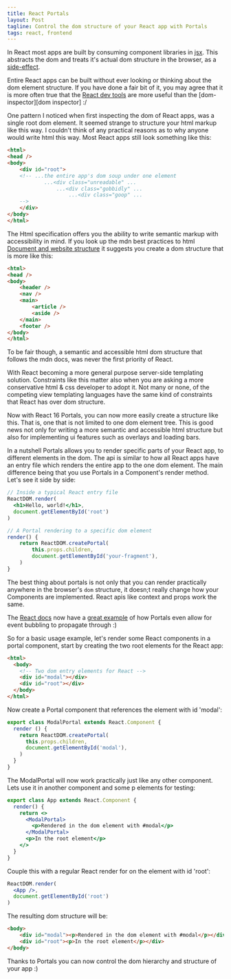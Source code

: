```yaml
---
title: React Portals
layout: Post
tagline: Control the dom structure of your React app with Portals
tags: react, frontend
---
```


In React most apps are built by consuming component libraries in [jsx][jsx].
This abstracts the dom and treats it's actual dom structure in the browser,
as a [side-effect][side-effect].

Entire React apps can be built without ever looking or thinking about the
dom element structure. If you have done a fair bit of it, you may agree
that it is more often true that the [React dev tools][react devtools] are
more useful than the [dom-inspector][dom inspector] :/

One pattern I noticed when first inspecting the dom of React apps,
was a single root dom element. It seemed strange to structure your html markup
like this way. I couldn't think of any practical reasons as to why anyone
would write html this way. Most React apps still look something like this:

```html
<html>
<head />
<body>
    <div id="root">
    <!-- ...the entire app's dom soup under one element
            ...<div class="unreadable" ...
                ...<div class="gobbidly" ...
                    ...<div class="goop" ...
    -->
    </div>
</body>
</html>
```

The Html specification offers you the ability to write semantic markup with
accessibility in mind. If you look up the mdn best practices to html
[Document and website structure][mdn-intro-to-html] it suggests you create a
dom structure that is more like this:

```html
<html>
<head />
<body>
    <header />
    <nav />
    <main>
        <article />
        <aside />
    </main>
    <footer />
</body>
</html>
```

To be fair though, a semantic and accessible html dom structure that follows
the mdn docs, was never the first priority of React.

With React becoming a more general purpose server-side templating solution.
Constraints like this matter also when you are asking a more conservative
html & css developer to adopt it. Not many or none, of the competing view
templating languages have the same kind of constraints that React has over
dom structure.

Now with React 16 Portals, you can now more easily create a structure like this.
 That is, one that is not limited to one dom element tree. This is good news
 not only for writing a more semantic and accessible html structure but also
 for implementing ui features such as overlays and loading bars.

In a nutshell Portals allows you to render specific parts of your React app,
to different elements in the dom. The api is similar to how all React apps
have an entry file which renders the entire app to the one dom element.
The main difference being that you use Portals in a Component's render method.
Let's see it side by side:

```jsx
// Inside a typical React entry file
ReactDOM.render(
  <h1>Hello, world!</h1>,
  document.getElementById('root')
)

// A Portal rendering to a specific dom element
render() {
    return ReactDOM.createPortal(
        this.props.children,
        document.getElementById('your-fragment'),
    )
}
```

The best thing about portals is not only that you can render practically
anywhere in the browser's `dom` structure, it doesn;t really change how
your Components are implemented. React apis like context and props work
the same.

The [React docs][react-portals] now have a [great example][portal-example] of
how Portals even allow for event bubbling to propagate through :)

So for a basic usage example, let's render some React components in a
portal component, start by creating the two root elements for the React app:

```html
<html>
  <body>
    <!-- Two dom entry elements for React -->
    <div id="modal"></div>
    <div id="root"></div>
  </body>
</html>
```

Now create a Portal component that references the element with id 'modal':

```jsx
export class ModalPortal extends React.Component {
  render () {
    return ReactDOM.createPortal(
      this.props.children,
      document.getElementById('modal'),
    )
  }
}
```

The ModalPortal will now work practically just like any other component.
Lets use it in another component and some p elements for testing:

```jsx
export class App extends React.Component {
  render() {
    return <>
      <ModalPortal>
        <p>Rendered in the dom element with #modal</p>
      </ModalPortal>
      <p>In the root element</p>
    </>
  }
}
```

Couple this with a regular React render for on the element with id 'root':

```jsx
ReactDOM.render(
  <App />,
  document.getElementById('root')
)
```

The resulting dom structure will be:

```html
<body>
    <div id="modal"><p>Rendered in the dom element with #modal</p></div>
    <div id="root"><p>In the root element</p></div>
</body>
```

Thanks to Portals you can now control the dom hierarchy and structure of
your app :)

[react devtools]: https://github.com/facebook/react-devtools "React Devtools github"
[jsx]: https://reactjs.org/docs/introducing-jsx.html
[side-effect]: https://en.wikipedia.org/wiki/Side_effect_(computer_science)
[mdn-intro-to-html]: https://developer.mozilla.org/en-US/docs/Learn/HTML/Introduction_to_HTML/Document_and_website_structure
[dom-inspector]: https://en.wikipedia.org/wiki/DOM_Inspector
[portal-example]: https://codepen.io/gaearon/pen/jGBWpE
[react-portals]: https://reactjs.org/docs/portals.html
